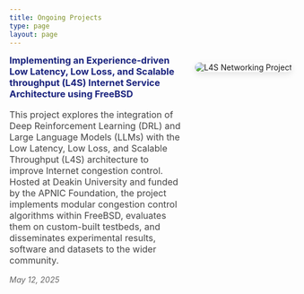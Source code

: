 ```yaml
---
title: Ongoing Projects
type: page
layout: page
---
```



<div style="display: flex; align-items: flex-start; gap: 24px; margin-bottom: 40px; flex-wrap: wrap;">

  <div style="flex: 1; min-width: 280px;">
    <h3 style="margin-top: 0;"><a href="/projects/l4s/" style="color: #1a237e; text-decoration: none;">
  Implementing an Experience-driven Low Latency, Low Loss, and Scalable throughput (L4S) Internet Service Architecture using FreeBSD
</a></h3>
    <p style="font-size: 16px; color: #444;">
      This project explores the integration of Deep Reinforcement Learning (DRL) and Large Language Models (LLMs) with the Low Latency, Low Loss, and Scalable Throughput (L4S) architecture to improve Internet congestion control. Hosted at Deakin University and funded by the APNIC Foundation, the project implements modular congestion control algorithms within FreeBSD, evaluates them on custom-built testbeds, and disseminates experimental results, software and datasets to the wider community.
    </p>
    <p style="font-size: 14px; color: #666; margin-bottom: 0;"><em>May 12, 2025</em></p>
  </div>

  <img src="/media/l4s-networking.jpg" alt="L4S Networking Project"
       style="max-width: 300px; border-radius: 10px; box-shadow: 0 4px 12px rgba(0,0,0,0.1);" />

</div>